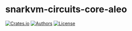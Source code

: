 # snarkvm-circuits-core-aleo

[![Crates.io](https://img.shields.io/crates/v/snarkvm-circuits-core-aleo.svg?color=neon)](https://crates.io/crates/snarkvm-circuits-core-aleo)
[![Authors](https://img.shields.io/badge/authors-Aleo-orange.svg)](https://aleo.org)
[![License](https://img.shields.io/badge/License-GPLv3-blue.svg)](./LICENSE.md)
